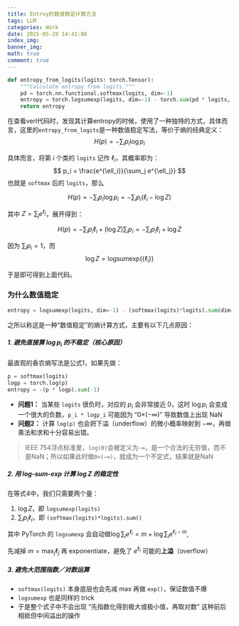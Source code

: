 ```yaml
---
title: Entroy的数值稳定计算方法
tags: LLM
categories: Work
date: 2025-05-28 14:41:00
index_img: 
banner_img: 
math: true
comment: true
---
```


```python
def entropy_from_logits(logits: torch.Tensor):
    """Calculate entropy from logits."""
    pd = torch.nn.functional.softmax(logits, dim=-1)
    entropy = torch.logsumexp(logits, dim=-1) - torch.sum(pd * logits, dim=-1)
    return entropy
```

在查看verl代码时，发现其计算entropy的时候，使用了一种独特的方式，具体而言，这里的`entropy_from_logits`是一种数值稳定写法，等价于熵的经典定义：
$$
H(p) = -\sum_i p_i \log p_i
$$

具体而言，将第 $i$ 个类的 `logits` 记作 $\ell_i$，其概率即为：
$$
p_i = \frac{e^{\ell_i}}{\sum_j e^{\ell_j}}
$$
也就是 `softmax` 后的 `logits`，那么

$$
H(p) = -\sum_i p_i \log p_i = -\sum_i p_i (\ell_i - \log Z)
$$

其中 $Z = \sum_j e^{\ell_j}$，展开得到：

$$
H(p) = -\sum_i p_i \ell_i + (\log Z) \sum_i p_i = -\sum_i p_i \ell_i + \log Z
$$

因为 $\sum_i p_i = 1$，而
$$
\log Z = \mathrm{logsumexp}(\{\ell_i\})
$$

于是即可得到上面代码。

### 为什么数值稳定

```python
entropy = logsumexp(logits, dim=-1) - (softmax(logits)*logits).sum(dim=-1)
```

之所以称这是一种“数值稳定”的熵计算方式，主要有以下几点原因：

##### 1. 避免直接算 $\log p_i$ 的不稳定（核心原因）

最直观的香农熵写法是公式1，如果先做：

```python
p = softmax(logits)
logp = torch.log(p)
entropy = -(p * logp).sum(-1)
```

- **问题1：** 当某些 `logits` 很负时，对应的 $p_i$ 会非常接近 0，这时 $\log p_i$ 会变成一个很大的负数，`p_i * logp_i` 可能因为 “0×(−∞)” 导致数值上出现 NaN
- **问题2：** 计算 `log(p)` 也会把下溢（underflow）的微小概率映射到 $-\infty$，再做乘法和求和十分容易出错。

> IEEE 754浮点标准里，`log(0)`会被定义为`-∞`，是一个合法的无穷值，而不是NaN；所以如果此时做`0×(−∞)`，就成为一个不定式，结果就是NaN

##### 2. 用 log-sum-exp 计算 $\log Z$ 的稳定性

在等式4中，我们只需要两个量：

1. $\log Z$，即 `logsumexp(logits)`
2. $\sum_i p_i\ell_i$，即 `(softmax(logits)*logits).sum()`

其中 PyTorch 的 `logsumexp` 会自动做$\log\sum_i e^{\ell_i} = m + \log\sum_i e^{\ell_i-m},$

先减掉 $m=\max_j\ell_j$ 再 exponentiate，避免了 $e^{\ell_i}$ 可能的**上溢**（overflow）

##### 3. 避免大范围指数／对数运算

- `softmax(logits)` 本身底层也会先减 max 再做 `exp()`，保证数值不爆
- `logsumexp` 也是同样的 trick
- 于是整个式子中不会出现 “先指数化得到极大或极小值，再取对数” 这种前后相抵但中间溢出的操作

